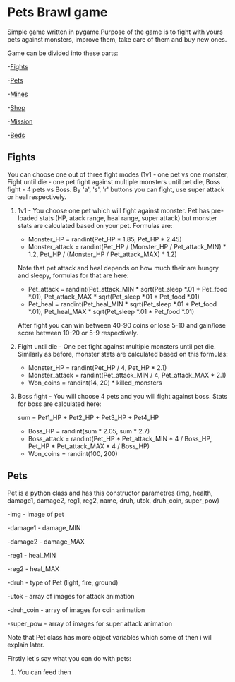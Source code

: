 # Pets Brawl game

Simple game written in pygame.Purpose of the game is to fight with yours pets against monsters, improve them, take care of them and buy new ones.

Game can be divided into these parts:

-[Fights](#fights "Goto Fights")

-[Pets](#pets "Goto Pets")

-[Mines](#mines "Goto Mines")

-[Shop](#shop "Goto Shop")

-[Mission](#mission "Goto Mission")

-[Beds](#beds "Goto Beds")

## Fights
You can choose one out of three fight modes (1v1 - one pet vs one monster, Fight until die - one pet fight against multiple monsters until pet die, Boss fight - 4 pets vs Boss. By 'a', 's', 'r' buttons you can fight, use super attack or heal respectively.

1. 1v1 - You choose one pet which will fight against monster. Pet has pre-loaded stats (HP, atack range, heal range, super attack) but monster stats are calculated based
on your pet. Formulas are:
    - Monster_HP = randint(Pet_HP * 1.85, Pet_HP * 2.45)
    - Monster_attack = randint(Pet_HP / (Monster_HP / Pet_attack_MIN) * 1.2, Pet_HP / (Monster_HP / Pet_attack_MAX) * 1.2)
    
    Note that pet attack and heal depends on how much their are hungry and sleepy, formulas for that are here:
    - Pet_attack = randint(Pet_attack_MIN * sqrt(Pet_sleep *.01 * Pet_food *.01), Pet_attack_MAX * sqrt(Pet_sleep *.01 * Pet_food *.01)
    - Pet_heal = randint(Pet_heal_MIN * sqrt(Pet_sleep *.01 * Pet_food *.01), Pet_heal_MAX * sqrt(Pet_sleep *.01 * Pet_food *.01)
    
    After fight you can win between 40-90 coins or lose 5-10 and gain/lose score between 10-20 or 5-9 respectively.
    
2. Fight until die - One pet fight against multiple monsters until pet die. Similarly as before, monster stats are calculated based on this formulas:
    - Monster_HP = randint(Pet_HP / 4, Pet_HP * 2.1)
    - Monster_attack = randint(Pet_attack_MIN / 4, Pet_attack_MAX * 2.1)
    - Won_coins = randint(14, 20) * killed_monsters

3. Boss fight - You will choose 4 pets and you will fight against boss. Stats for boss are calculated here:
    
    sum = Pet1_HP + Pet2_HP + Pet3_HP + Pet4_HP
    - Boss_HP = randint(sum * 2.05, sum * 2.7)
    - Boss_attack = randint(Pet_HP * Pet_attack_MIN * 4 / Boss_HP, Pet_HP * Pet_attack_MAX * 4 / Boss_HP)
    - Won_coins = randint(100, 200)

## Pets

Pet is a python class and has this constructor parametres (img, health, damage1, damage2, reg1, reg2, name, druh, utok, druh_coin, super_pow)

-img - image of pet

-damage1 - damage_MIN

-damage2 - damage_MAX

-reg1 - heal_MIN

-reg2 - heal_MAX

-druh - type of Pet (light, fire, ground)

-utok - array of images for attack animation

-druh_coin - array of images for coin animation

-super_pow - array of images for super attack animation

Note that Pet class has more object variables which some of then i will explain later.

Firstly let's say what you can do with pets:
1. You can feed then
